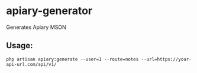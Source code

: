 # apiary-generator
Generates Apiary MSON

## Usage:
```
php artisan apiary:generate --user=1 --route=notes --url=https://your-api-url.com/api/v1/
```
